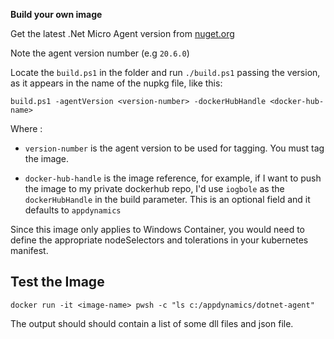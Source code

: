 **Build your own image**

Get the latest .Net Micro Agent version from [nuget.org](https://www.nuget.org/packages/AppDynamics.Agent.Distrib.Micro.Windows/)

Note the agent version number (e.g `20.6.0`)

Locate the `build.ps1` in the folder and run `./build.ps1` passing the version, as it appears in the name of the nupkg file, like this:

`build.ps1 -agentVersion <version-number> -dockerHubHandle <docker-hub-name>`

Where :

-  `version-number` is the agent version to be used for tagging. You must tag the image.

-  `docker-hub-handle` is the image reference, for example, if I want to push the image to my private dockerhub repo, I'd use `iogbole` as the `dockerHubHandle` in the build parameter.  This is an optional field and it defaults to `appdynamics`

Since this image only applies to Windows Container, you  would need to define the appropriate nodeSelectors and tolerations in your kubernetes manifest.

## Test the Image

`docker run -it <image-name> pwsh -c "ls c:/appdynamics/dotnet-agent"`

The output should should contain a list of some dll files and json file. 

